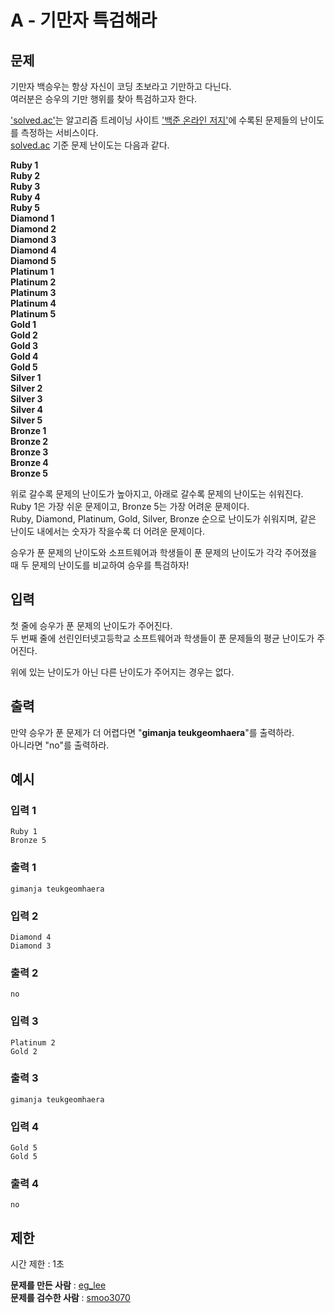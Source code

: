 # A - 기만자 특검해라
## 문제
기만자 백승우는 항상 자신이 코딩 초보라고 기만하고 다닌다.  
여러분은 승우의 기만 행위를 찾아 특검하고자 한다.

['solved.ac'](https://solved.ac)는 알고리즘 트레이닝 사이트 ['백준 온라인 저지'](https://www.acmicpc.net/)에 수록된 문제들의 난이도를 측정하는 서비스이다.  
[solved.ac](https://solved.ac) 기준 문제 난이도는 다음과 같다.  

**Ruby 1**  
**Ruby 2**  
**Ruby 3**  
**Ruby 4**  
**Ruby 5**  
**Diamond 1**  
**Diamond 2**  
**Diamond 3**  
**Diamond 4**  
**Diamond 5**  
**Platinum 1**  
**Platinum 2**  
**Platinum 3**  
**Platinum 4**  
**Platinum 5**  
**Gold 1**  
**Gold 2**  
**Gold 3**  
**Gold 4**  
**Gold 5**  
**Silver 1**  
**Silver 2**  
**Silver 3**  
**Silver 4**  
**Silver 5**  
**Bronze 1**  
**Bronze 2**  
**Bronze 3**  
**Bronze 4**  
**Bronze 5**

위로 갈수록 문제의 난이도가 높아지고, 아래로 갈수록 문제의 난이도는 쉬워진다.  
Ruby 1은 가장 쉬운 문제이고, Bronze 5는 가장 어려운 문제이다.  
Ruby, Diamond, Platinum, Gold, Silver, Bronze 순으로 난이도가 쉬워지며, 같은 난이도 내에서는 숫자가 작을수록 더 어려운 문제이다.

승우가 푼 문제의 난이도와 소프트웨어과 학생들이 푼 문제의 난이도가 각각 주어졌을 때 두 문제의 난이도를 비교하여 승우를 특검하자!

## 입력
첫 줄에 승우가 푼 문제의 난이도가 주어진다.  
두 번째 줄에 선린인터넷고등학교 소프트웨어과 학생들이 푼 문제들의 평균 난이도가 주어진다.

위에 있는 난이도가 아닌 다른 난이도가 주어지는 경우는 없다.

## 출력
만약 승우가 푼 문제가 더 어렵다면 "**gimanja teukgeomhaera**"를 출력하라.  
아니라면 "no"를 출력하라.

## 예시
### 입력 1
```
Ruby 1
Bronze 5
```
### 출력 1
```
gimanja teukgeomhaera
```

### 입력 2
```
Diamond 4
Diamond 3
```
### 출력 2
```
no
```

### 입력 3
```
Platinum 2
Gold 2
```
### 출력 3
```
gimanja teukgeomhaera
```

### 입력 4
```
Gold 5
Gold 5
```
### 출력 4
```
no
```

## 제한
시간 제한 : 1초

**문제를 만든 사람** : [eg_lee](https://solved.ac/profile/eg_lee)  
**문제를 검수한 사람** : [smoo3070](https://solved.ac/profile/smoo3070)